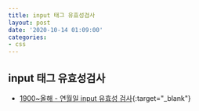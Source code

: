 ```yaml
---
title: input 태그 유효성검사
layout: post
date: '2020-10-14 01:09:00'
categories:
- css
---
```


## input 태그 유효성검사

* [1900~올해 - 연월일 input 유효성 검사](/static/img/css/validator_yearmonthdate.html){:target="_blank"}

